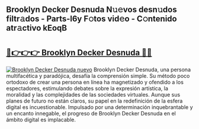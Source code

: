 ## Brooklyn Decker Desnuda N𝚞𝚎vos desn𝚞dos filtr𝚊dos - Parts-l6y F𝚘tos vid𝚎o - C𝚘ntenido atr𝚊ctivo kEoqB

# <h2><a href="http://mb4dcen.tromn.icu/?c=Brooklyn+Decker+Desnuda">🔗👉👉👉 Brooklyn Decker Desnuda 🔗🔗</a></h2>

[![Brooklyn Decker Desnuda nuevo](https://i.imgur.com/pEAQMta.gif)](http://mb4dcen.tromn.icu/?c=Brooklyn+Decker+Desnuda)
Brooklyn Decker Desnuda, una persona multifacética y paradójica, desafía la comprensión simple. Su método poco ortodoxo de crear una persona en línea ha magnetizado y ofendido a los espectadores, estimulando debates sobre la expresión artística, la moralidad y las complejidades de las sociedades virtuales. Aunque sus planes de futuro no están claros, su papel en la redefinición de la esfera digital es incuestionable. Impulsado por una determinación inquebrantable y un encanto innegable, el progreso de Brooklyn Decker Desnuda en el ámbito digital es implacable.

